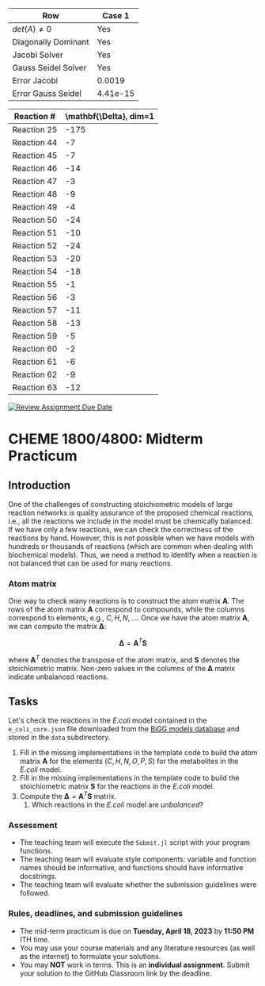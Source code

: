
|Row|  Case 1 | 
|---- | ----- | 
| $det(A) \ne 0$ | Yes | Yes | Yes |
| Diagonally Dominant | Yes | Yes | No |
| Jacobi Solver | Yes | Yes | No |
| Gauss Seidel Solver | Yes | Yes | No |
| Error Jacobi| 0.0019 | 0.0 | 1.586e175 |
| Error Gauss Seidel| 4.41e-15 | 0.0 |1.585e175 |

|Reaction #|  \mathbf{\Delta}, dim=1| 
|---- | ----- | 
| Reaction 25 | -175 |
| Reaction 44 | -7 | 
| Reaction 45 | -7 | 
| Reaction 46 | -14 | 
| Reaction 47 | -3 |
| Reaction 48 | -9 |
| Reaction 49 | -4 |
| Reaction 50 | -24 |
| Reaction 51 | -10 | 
| Reaction 52 | -24 | 
| Reaction 53 | -20 | 
| Reaction 54 | -18 | 
| Reaction 55 | -1 | 
| Reaction 56 | -3 | 
| Reaction 57 | -11 |
| Reaction 58 | -13 | 
| Reaction 59 | -5 | 
| Reaction 60 | -2 | 
| Reaction 61 | -6 | 
| Reaction 62 | -9 | 
| Reaction 63 | -12 | 

[![Review Assignment Due Date](https://classroom.github.com/assets/deadline-readme-button-24ddc0f5d75046c5622901739e7c5dd533143b0c8e959d652212380cedb1ea36.svg)](https://classroom.github.com/a/kVgVqUvf)
# CHEME 1800/4800: Midterm Practicum

## Introduction
One of the challenges of constructing stoichiometric models of large reaction networks is quality assurance of the proposed chemical reactions, i.e., all the reactions we include in the model must be chemically balanced. If we have only a few reactions, we can check the correctness of the reactions by hand. However, this is not possible when we have models with hundreds or thousands of reactions (which are common when dealing with biochemical models). Thus, we need a method to identify when a reaction is not balanced that can be used for many reactions.

### Atom matrix
One way to check many reactions is to construct the atom matrix $\mathbf{A}$. The rows of the atom matrix $\mathbf{A}$ correspond to compounds, while the columns correspond to elements, e.g., $C,H,N,\dots$. Once we have the atom matrix $\mathbf{A}$, we can compute the matrix $\mathbf{\Delta}$:

$$
\mathbf{\Delta} = \mathbf{A}^{T}\mathbf{S}
$$

where $\mathbf{A}^{T}$ denotes the transpose of the atom matrix, and $\mathbf{S}$ denotes the stoichiometric matrix. Non-zero values in the columns of the $\mathbf{\Delta}$ matrix indicate unbalanced reactions. 

## Tasks
Let's check the reactions in the _E.coli_ model contained in the `e_coli_core.json` file downloaded from the [BiGG models database](http://bigg.ucsd.edu/models/e_coli_core) and stored in the `data` subdirectory.

1. Fill in the missing implementations in the template code to build the atom matrix $\mathbf{A}$ for the elements $\left(C,H,N,O,P,S\right)$ for the metabolites in the _E.coli_ model.
1. Fill in the missing implementations in the template code to build the stoichiometric matrix $\mathbf{S}$ for the reactions in the _E.coli_ model.
1. Compute the $\mathbf{\Delta} = \mathbf{A}^{T}\mathbf{S}$ matrix. 
    1. Which reactions in the _E.coli_ model are _unbalanced_?

### Assessment
* The teaching team will execute the `Submit.jl` script with your program functions. 
* The teaching team will evaluate style components: variable and function names should be informative, and functions should have informative docstrings. 
* The teaching team will evaluate whether the submission guidelines were followed.

### Rules, deadlines, and submission guidelines
* The mid-term practicum is due on __Tuesday, April 18, 2023__ by __11:50 PM__ ITH time. 
* You may use your course materials and any literature resources (as well as the internet) to formulate your solutions.
* You may __NOT__ work in terms. This is an __individual assignment__. Submit your solution to the GitHub Classroom link by the deadline. 
